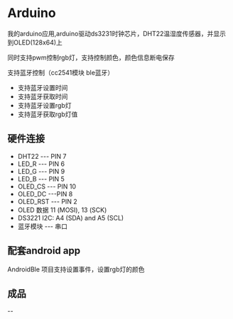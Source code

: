 # Arduino    
我的arduino应用,arduino驱动ds3231时钟芯片，DHT22温湿度传感器，并显示到OLED(128x64)上    

同时支持pwm控制rgb灯，支持控制颜色，颜色信息断电保存

支持蓝牙控制（cc2541模块 ble蓝牙）
* 支持蓝牙设置时间
* 支持蓝牙获取时间
* 支持蓝牙设置rgb灯
* 支持蓝牙获取rgb灯值

## 硬件连接
* DHT22 --- PIN 7
* LED_R --- PIN 6
* LED_G --- PIN 9
* LED_B --- PIN 5
* OLED_CS --- PIN 10
* OLED_DC ---PIN 8
* OLED_RST --- PIN 2
* OLED 数据 11 (MOSI),  13 (SCK)
* DS3221 I2C: A4 (SDA) and A5 (SCL)
* 蓝牙模块 --- 串口

## 配套android app
AndroidBle 项目支持设置事件，设置rgb灯的颜色

## 成品
--
